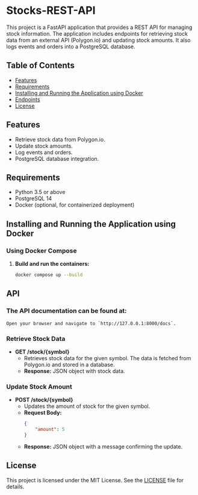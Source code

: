 # Stocks-REST-API

This project is a FastAPI application that provides a REST API for managing stock information. The application includes endpoints for retrieving stock data from an external API (Polygon.io) and updating stock amounts. It also logs events and orders into a PostgreSQL database.

## Table of Contents
- [Features](#features)
- [Requirements](#requirements)
- [Installing and Running the Application using Docker](#docker)
- [Endpoints](#endpoints)
- [License](#license)

## Features
- Retrieve stock data from Polygon.io.
- Update stock amounts.
- Log events and orders.
- PostgreSQL database integration.

## Requirements
- Python 3.5 or above
- PostgreSQL 14
- Docker (optional, for containerized deployment)

## Installing and Running the Application using Docker

### Using Docker Compose

1. **Build and run the containers:**

    ```sh
    docker compose up --build
    ```

## API

### The API documentation can be found at:
    Open your browser and navigate to `http://127.0.0.1:8000/docs`.

### Retrieve Stock Data
- **GET /stock/{symbol}**
    - Retrieves stock data for the given symbol. The data is fetched from Polygon.io and stored in a database.
    - **Response:** JSON object with stock data.

### Update Stock Amount
- **POST /stock/{symbol}**
    - Updates the amount of stock for the given symbol.
    - **Request Body:**
      ```json
      {
          "amount": 5
      }
      ```
    - **Response:** JSON object with a message confirming the update.

## License

This project is licensed under the MIT License. See the [LICENSE](LICENSE) file for details.
